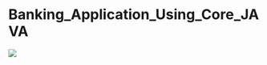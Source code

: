 # Banking_Application_Using_Core_JAVA


![](https://s17026.pcdn.co/wp-content/uploads/sites/9/2018/04/Banking-app.jpeg)
